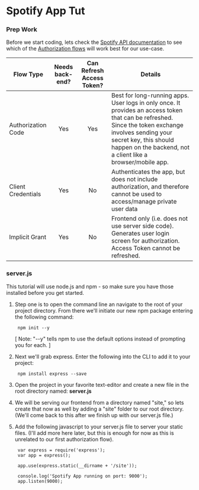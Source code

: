 # Spotify App Tut #

### Prep Work ###
Before we start coding, lets check the [Spotify API documentation](https://developer.spotify.com/web-api/) to see which of the [Authorization flows](https://developer.spotify.com/web-api/authorization-guide/) will work best for our use-case.

| Flow Type          | Needs back-end? |  Can Refresh Access Token? | Details |
|--------------------|:---------------:|:--------------------------:|---------|
| Authorization Code | Yes | Yes | Best for long-running apps. User logs in only once. It provides an access token that can be refreshed. Since the token exchange involves sending your secret key, this should happen on the backend, not a client like a browser/mobile app. |
| Client Credentials | Yes | No  | Authenticates the app, but does not include authorization, and therefore cannot be used to access/manage private user data |
| Implicit Grant     | Yes | No  | Frontend only (i.e. does not use server side code). Generates user login screen for authorization. Access Token cannot be refreshed. |


### server.js ###
This tutorial will use node.js and npm - so make sure you have those installed before you get started.

1. Step one is to open the command line an navigate to the root of your project directory. From there we'll initiate our new npm package entering the following command:

        npm init --y

     [ Note: "--y"  tells npm to use the default options instead of prompting you for each. ]

2. Next we'll grab express. Enter the following into the CLI to add it to your project:

        npm install express --save

3. Open the project in your favorite text-editor and create a new file in the root directory named: **server.js**

4. We will be serving our frontend from a directory named "site," so lets create that now as well by adding a "site" folder to our root directory. (We'll come back to this after we finish up with our server.js file.)

5. Add the following javascript to your server.js file to server your static files. (I'll add more here later, but this is enough for now as this is unrelated to our first authorization flow).

        var express = require('express');
        var app = express();

        app.use(express.static(__dirname + '/site'));

        console.log('Spotify App running on port: 9000');
        app.listen(9000);
        
